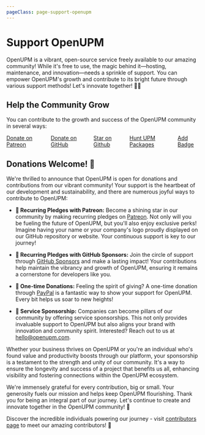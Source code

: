 ```yaml
---
pageClass: page-support-openupm
---
```

# Support OpenUPM

OpenUPM is a vibrant, open-source service freely available to our amazing community! While it's free to use, the magic behind it—hosting, maintenance, and innovation—needs a sprinkle of support. You can empower OpenUPM's growth and contribute to its bright future through various support methods! Let's innovate together! 🚀💖

## Help the Community Grow

You can contribute to the growth and success of the OpenUPM community in several ways:

<div class="columns columns-grow">
  <div class="column col-6 text-center">
    <a href="https://www.patreon.com/openupm" rel="noopener noreferrer"><i class="fab fa-patreon c-patreon"></i>Donate on Patreon</a>
  </div>
  <div class="column col-6 text-center">
    <a href="https://github.com/sponsors/openupm" rel="noopener noreferrer"><i class="fab fa-github"></i>Donate on GitHub</a>
  </div>
  <div class="column col-6 text-center">
    <a href="https://github.com/openupm/openupm" rel="noopener noreferrer"><i class="fa fa-star c-star"></i>Star on Github</a>
  </div>
  <div class="column col-6 text-center">
    <a href="/packages/add/"><i class="fas fa-plus-circle text-primary"></i>Hunt UPM Packages</a>
  </div>
  <div class="column col-6 text-center">
    <a href="/docs/adding-badge.html"><i class="fas fa-certificate c-badge"></i>Add Badge</a>
  </div>
</div>

## Donations Welcome! 🎉

We're thrilled to announce that OpenUPM is open for donations and contributions from our vibrant community! Your support is the heartbeat of our development and sustainability, and there are numerous joyful ways to contribute to OpenUPM:

- **🌟 Recurring Pledges with Patreon:** Become a shining star in our community by making recurring pledges on [Patreon](https://www.patreon.com/openupm). Not only will you be fueling the future of OpenUPM, but you'll also enjoy exclusive perks! Imagine having your name or your company's logo proudly displayed on our GitHub repository or website. Your continuous support is key to our journey!

- **💖 Recurring Pledges with GitHub Sponsors:** Join the circle of support through [GitHub Sponsors](https://github.com/sponsors/openupm) and make a lasting impact! Your contributions help maintain the vibrancy and growth of OpenUPM, ensuring it remains a cornerstone for developers like you.

- **🎁 One-time Donations:** Feeling the spirit of giving? A one-time donation through [PayPal](https://www.paypal.me/favoyang) is a fantastic way to show your support for OpenUPM. Every bit helps us soar to new heights!

- **🤝 Service Sponsorship:** Companies can become pillars of our community by offering service sponsorships. This not only provides invaluable support to OpenUPM but also aligns your brand with innovation and community spirit. Interested? Reach out to us at [hello@openupm.com](mailto:hello@openupm.com).

Whether your business thrives on OpenUPM or you're an individual who's found value and productivity boosts through our platform, your sponsorship is a testament to the strength and unity of our community. It's a way to ensure the longevity and success of a project that benefits us all, enhancing visibility and fostering connections within the OpenUPM ecosystem.

We're immensely grateful for every contribution, big or small. Your generosity fuels our mission and helps keep OpenUPM flourishing. Thank you for being an integral part of our journey. Let's continue to create and innovate together in the OpenUPM community! 🚀

Discover the incredible individuals powering our journey - visit [contributors page](/contributors/) to meet our amazing contributors! 🌟

<style lang="scss" scoped>
.page-support-openupm {
  .c-star {
    color: #e8bb49;
  }

  .c-patreon {
    color: rgb(232, 91, 70);
  }

  .c-badge {
    color: purple;
  }

  .columns-grow {
    margin-top: 1rem;

    a {
      display: block;
      padding-top: 1rem;
      padding-bottom: 1rem;
      width: 100%;
      font-size: 0.9rem;
      color: inherit;

      &:hover {
        text-decoration: none !important;
      }

      i {
        font-size: 2rem;
        display: block;
        padding-bottom: 1rem;
      }
    }
  }
}
</style>
